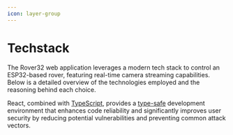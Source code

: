 ```yaml
---
icon: layer-group
---
```


# Techstack

The Rover32 web application leverages a modern tech stack to control an ESP32-based rover, featuring real-time camera streaming capabilities. Below is a detailed overview of the technologies employed and the reasoning behind each choice.

React, combined with [TypeScript](https://www.typescriptlang.org/), provides a [type-safe](https://en.wikipedia.org/wiki/Type_safety) development environment that enhances code reliability and significantly improves user security by reducing potential vulnerabilities and preventing common attack vectors.
